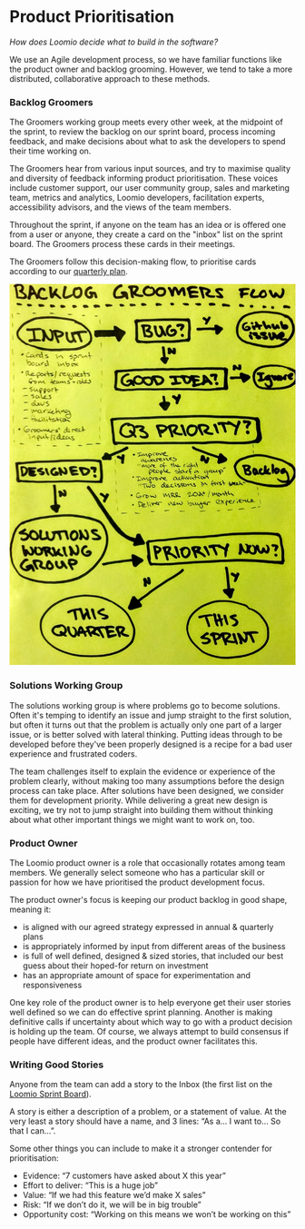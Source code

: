 # Product Prioritisation

*How does Loomio decide what to build in the software?*

We use an Agile development process, so we have familiar functions like the product owner and backlog grooming. However, we tend to take a more distributed, collaborative approach to these methods.

### Backlog Groomers
The Groomers working group meets every other week, at the midpoint of the sprint, to review the backlog on our sprint board, process incoming feedback, and make decisions about what to ask the developers to spend their time working on.

The Groomers hear from various input sources, and try to maximise quality and diversity of feedback informing product prioritisation. These voices include customer support, our user community group, sales and marketing team, metrics and analytics, Loomio developers, facilitation experts, accessibility advisors, and the views of the team members.

Throughout the sprint, if anyone on the team has an idea or is offered one from a user or anyone, they create a card on the "inbox" list on the sprint board. The Groomers process these cards in their meetings.

The Groomers follow this decision-making flow, to prioritise cards according to our [quarterly plan](https://loomio.gitbooks.io/loomio-cooperative-handbook/content/planning.html).

![](groomersflow.png)
### Solutions Working Group

The solutions working group is where problems go to become solutions. Often it's temping to identify an issue and jump straight to the first solution, but often it turns out that the problem is actually only one part of a larger issue, or is better solved with lateral thinking. Putting ideas through to be developed before they've been properly designed is a recipe for a bad user experience and frustrated coders. 

The team challenges itself to explain the evidence or experience of the problem clearly, without making too many assumptions before the design process can take place. After solutions have been designed, we consider them for development priority. While delivering a great new design is exciting, we try not to jump straight into building them without thinking about what other important things we might want to work on, too.


### Product Owner

The Loomio product owner is a role that occasionally rotates among team members. We generally select someone who has a particular skill or passion for how we have prioritised the product development focus.

The product owner's focus is keeping our product backlog in good shape, meaning it:

* is aligned with our agreed strategy expressed in annual & quarterly plans
* is appropriately informed by input from different areas of the business
* is full of well defined, designed & sized stories, that included our best guess about their hoped-for return on investment
* has an appropriate amount of space for experimentation and responsiveness

One key role of the product owner is to help everyone get their user stories well defined so we can do effective sprint planning. Another is making definitive calls if uncertainty about which way to go with a product decision is holding up the team. Of course, we always attempt to build consensus if people have different ideas, and the product owner facilitates this.

### Writing Good Stories

Anyone from the team can add a story to the Inbox (the first list on the [Loomio Sprint Board](https://trello.com/b/skuMQvLJ/loomio-sprint-board)).

A story is either a description of a problem, or a statement of value. At the very least a story should have a name, and 3 lines: “As a... I want to... So that I can...”.

Some other things you can include to make it a stronger contender for prioritisation:

* Evidence: “7 customers have asked about X this year”
* Effort to deliver: “This is a huge job”
* Value: “If we had this feature we’d make X sales”
* Risk: “If we don’t do it, we will be in big trouble”
* Opportunity cost: “Working on this means we won’t be working on this”
